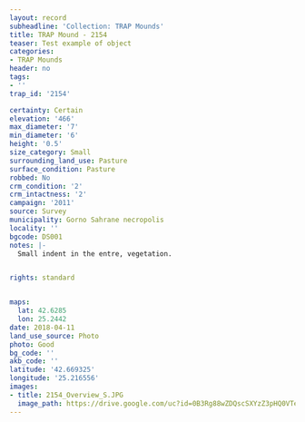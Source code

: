 ```yaml
---
layout: record
subheadline: 'Collection: TRAP Mounds'
title: TRAP Mound - 2154
teaser: Test example of object
categories:
- TRAP Mounds
header: no
tags:
- ''
trap_id: '2154'

certainty: Certain
elevation: '466'
max_diameter: '7'
min_diameter: '6'
height: '0.5'
size_category: Small
surrounding_land_use: Pasture
surface_condition: Pasture
robbed: No
crm_condition: '2'
crm_intactness: '2'
campaign: '2011'
source: Survey
municipality: Gorno Sahrane necropolis
locality: ''
bgcode: DS001
notes: |-
  Small indent in the entre, vegetation.


rights: standard


maps:
  lat: 42.6285
  lon: 25.2442
date: 2018-04-11
land_use_source: Photo
photo: Good
bg_code: ''
akb_code: ''
latitude: '42.669325'
longitude: '25.216556'
images:
- title: 2154_Overview_S.JPG
  image_path: https://drive.google.com/uc?id=0B3Rg88wZDQscSXYzZ3pHQ0VTeDg
---
```

